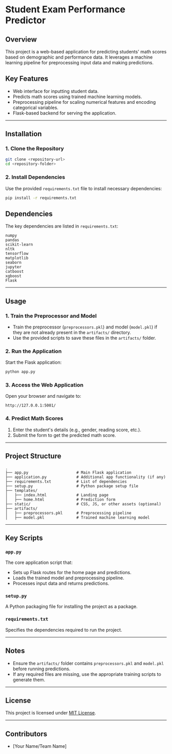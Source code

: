 
# **Student Exam Performance Predictor**

## **Overview**
This project is a web-based application for predicting students' math scores based on demographic and performance data. It leverages a machine learning pipeline for preprocessing input data and making predictions.

## **Key Features**
- Web interface for inputting student data.
- Predicts math scores using trained machine learning models.
- Preprocessing pipeline for scaling numerical features and encoding categorical variables.
- Flask-based backend for serving the application.

---

## **Installation**

### **1. Clone the Repository**
```bash
git clone <repository-url>
cd <repository-folder>
```

### **2. Install Dependencies**
Use the provided `requirements.txt` file to install necessary dependencies:
```bash
pip install -r requirements.txt
```

## **Dependencies**
The key dependencies are listed in `requirements.txt`:
```plaintext
numpy
pandas
scikit-learn
nltk
tensorflow
matplotlib
seaborn
jupyter
catboost
xgboost
Flask
```

---

## **Usage**

### **1. Train the Preprocessor and Model**
- Train the preprocessor (`preprocessors.pkl`) and model (`model.pkl`) if they are not already present in the `artifacts/` directory.
- Use the provided scripts to save these files in the `artifacts/` folder.

### **2. Run the Application**
Start the Flask application:
```bash
python app.py
```

### **3. Access the Web Application**
Open your browser and navigate to:
```plaintext
http://127.0.0.1:5001/
```

### **4. Predict Math Scores**
1. Enter the student's details (e.g., gender, reading score, etc.).
2. Submit the form to get the predicted math score.

---

## **Project Structure**
```
.
├── app.py                     # Main Flask application
├── application.py             # Additional app functionality (if any)
├── requirements.txt           # List of dependencies
├── setup.py                   # Python package setup file
├── templates/
│   ├── index.html             # Landing page
│   ├── home.html              # Prediction form
├── static/                    # CSS, JS, or other assets (optional)
├── artifacts/
│   ├── preprocessors.pkl      # Preprocessing pipeline
│   ├── model.pkl              # Trained machine learning model
```

---

## **Key Scripts**

### **`app.py`**
The core application script that:
- Sets up Flask routes for the home page and predictions.
- Loads the trained model and preprocessing pipeline.
- Processes input data and returns predictions.

### **`setup.py`**
A Python packaging file for installing the project as a package.

### **`requirements.txt`**
Specifies the dependencies required to run the project.

---

## **Notes**

- Ensure the `artifacts/` folder contains `preprocessors.pkl` and `model.pkl` before running predictions.
- If any required files are missing, use the appropriate training scripts to generate them.

---

## **License**
This project is licensed under [MIT License](LICENSE).

---

## **Contributors**
- [Your Name/Team Name]
